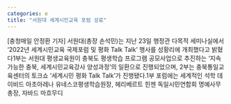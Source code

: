 ```yaml
---
categories: e
title: "서원대 세계시민교육 포럼 성료"
---
```

[충청매일 안정환 기자] 서원대(총장 손석민)는 지난 23일 행정관 다목적 세미나실에서 ‘2022년 세계시민교육 국제포럼 및 평화 Talk Talk’ 행사를 성황리에 개최했다고 밝혔다1부는 서원대 평생교육원이 충북도 평생학습 프로그램 공모사업으로 추진하는 ‘지속 가능한 충북, 세계시민교육강사 양성과정’의 일환으로 진행되었으며, 2부는 충북통일교육센터의 토크쇼 ‘세계시민 평화 Talk Talk’가 진행됐다.1부 포럼에는 세계적인 석학 데이비드 아초아레나 유네스코평생학습원장, 헤리베르트 힌젠 독일시민연합회 명예사무총장, 자바드 마흐무디